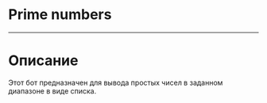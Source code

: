 # Prime numbers
____
# Описание
Этот бот предназначен для вывода простых чисел в заданном диапазоне в виде списка.